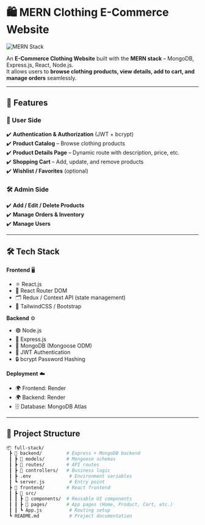 # 🛍️ MERN Clothing E-Commerce Website  
![MERN Stack](https://img.shields.io/badge/MERN-Full%20Stack-orange)  

An **E-Commerce Clothing Website** built with the **MERN stack** – MongoDB, Express.js, React, Node.js.  
It allows users to **browse clothing products, view details, add to cart, and manage orders** seamlessly.  

---

## 🚀 Features  

### 👤 User Side  
✔️ **Authentication & Authorization** (JWT + bcrypt)  
✔️ **Product Catalog** – Browse clothing products  
✔️ **Product Details Page** – Dynamic route with description, price, etc.  
✔️ **Shopping Cart** – Add, update, and remove products  
✔️ **Wishlist / Favorites** (optional)  

### 🛠️ Admin Side  
✔️ **Add / Edit / Delete Products**  
✔️ **Manage Orders & Inventory**  
✔️ **Manage Users**  

---

## 🛠️ Tech Stack  

**Frontend** 🖥️  
- ⚛️ React.js  
- 🔀 React Router DOM  
- 🗂️ Redux / Context API (state management)  
- 🎨 TailwindCSS / Bootstrap  

**Backend** ⚙️  
- 🟢 Node.js  
- 🚏 Express.js  
- 🍃 MongoDB (Mongoose ODM)  
- 🔑 JWT Authentication  
- 🔒 bcrypt Password Hashing  

**Deployment** ☁️  
- 🌍 Frontend: Render  
- 🌍 Backend: Render  
- 🗄️ Database: MongoDB Atlas  

---

## 📂 Project Structure  

```bash
📦 full-stack/
 ┣ 📂 backend/         # Express + MongoDB backend
 ┃ ┣ 📂 models/        # Mongoose schemas
 ┃ ┣ 📂 routes/        # API routes
 ┃ ┣ 📂 controllers/   # Business logic
 ┃ ┣ .env              # Environment variables
 ┃ ┗ server.js         # Entry point
 ┣ 📂 frontend/        # React frontend
 ┃ ┣ 📂 src/
 ┃ ┃ ┣ 📂 components/  # Reusable UI components
 ┃ ┃ ┣ 📂 pages/       # App pages (Home, Product, Cart, etc.)
 ┃ ┃ ┗ App.js          # Routing setup
 ┗ README.md           # Project documentation


